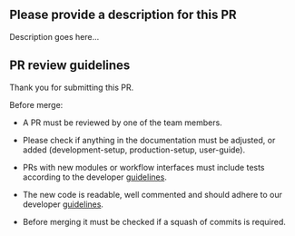 

## Please provide a description for this PR

Description goes here...

## PR review guidelines

Thank you for submitting this PR.

Before merge:

* A PR must be reviewed by one of the team members.

* Please check if anything in the documentation must be adjusted, or added (development-setup, production-setup, user-guide).

* PRs with new modules or workflow interfaces must include tests according to the developer [guidelines](https://metagenomics.github.io/metagenomics-tk/latest/developer_guidelines/).

* The new code is readable, well commented and should adhere to our developer [guidelines](https://metagenomics.github.io/metagenomics-tk/latest/developer_guidelines/).

* Before merging it must be checked if a squash of commits is required.




